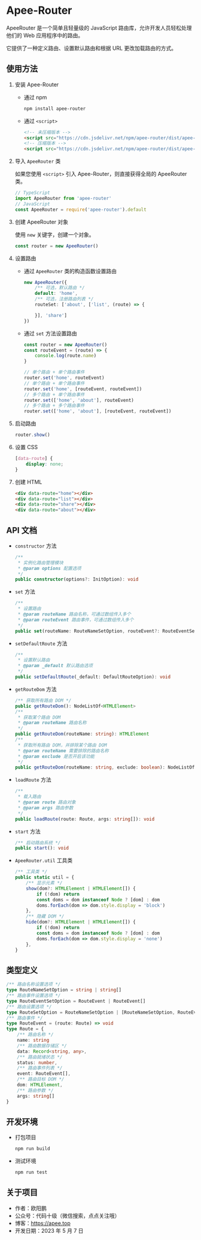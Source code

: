 # Apee-Router

ApeeRouter 是一个简单且轻量级的 JavaScript 路由库，允许开发人员轻松处理他们的 Web 应用程序中的路由。

它提供了一种定义路由、设置默认路由和根据 URL 更改加载路由的方式。

## 使用方法

1. 安装 Apee-Router

    - 通过 npm

        ```bash
        npm install apee-router
        ```
    - 通过 `<script>`

        ```html
        <!-- 未压缩版本 -->
        <script src="https://cdn.jsdelivr.net/npm/apee-router/dist/apee-router.js"></script>
        <!-- 压缩版本 -->
        <script src="https://cdn.jsdelivr.net/npm/apee-router/dist/apee-router.min.js"></script>
        ```

2. 导入 `ApeeRouter` 类

    如果您使用 `<script>` 引入 Apee-Router，则直接获得全局的 ApeeRouter 类。

    ```ts
    // TypeScript
    import ApeeRouter from 'apee-router'
    // JavaScript
    const ApeeRouter = require('apee-router').default
    ```

3. 创建 ApeeRouter 对象

    使用 `new`  关键字，创建一个对象。

    ```ts
    const router = new ApeeRouter()
    ```

4. 设置路由

    - 通过 `ApeeRouter` 类的构造函数设置路由

        ```ts
        new ApeeRouter({
            /** 可选，默认路由 */
            default: 'home',
            /** 可选，注册路由列表 */
            routeSet: ['about', ['list', (route) => {

            }], 'share']
        })
        ```
    - 通过 `set` 方法设置路由

        ```ts
        const router = new ApeeRouter()
        const routeEvent = (route) => {
            console.log(route.name)
        }

        // 单个路由 + 单个路由事件
        router.set('home', routeEvent)
        // 单个路由 + 单个路由事件
        router.set('home', [routeEvent, routeEvent])
        // 多个路由 + 单个路由事件
        router.set(['home', 'about'], routeEvent)
        // 多个路由 + 多个路由事件
        router.set(['home', 'about'], [routeEvent, routeEvent])
        ```
6. 启动路由

    ```ts
    router.show()
    ```
7. 设置 CSS

    ```css
    [data-route] {
        display: none;
    }
    ```
8. 创建 HTML

    ```html
    <div data-route="home"></div>
    <div data-route="list"></div>
    <div data-route="share"></div>
    <div data-route="about"></div>
    ```

## API 文档

- `constructor` 方法

    ```ts
    /**
     * 实例化路由管理模块
     * @param options 配置选项
     */
    public constructor(options?: InitOption): void
    ```
- `set` 方法

    ```ts
    /**
     * 设置路由
     * @param routeName 路由名称，可通过数组传入多个
     * @param routeEvent 路由事件，可通过数组传入多个
     */
    public set(routeName: RouteNameSetOption, routeEvent?: RouteEventSetOption): Route[]
    ```
- `setDefaultRoute` 方法

    ```ts
    /**
     * 设置默认路由
     * @param _default 默认路由选项
     */
    public setDefaultRoute(_default: DefaultRouteOption): void
    ```
- `getRouteDom` 方法

    ```ts
    /** 获取所有路由 DOM */
    public getRouteDom(): NodeListOf<HTMLElement>
    /**
     * 获取某个路由 DOM
     * @param routeName 路由名称
     */
    public getRouteDom(routeName: string): HTMLElement
    /**
     * 获取所有路由 DOM，并排除某个路由 DOM
     * @param routeName 需要排除的路由名称
     * @param exclude 是否开启该功能
     */
    public getRouteDom(routeName: string, exclude: boolean): NodeListOf<HTMLElement>
    ```
- `loadRoute` 方法

    ```ts
    /**
     * 载入路由
     * @param route 路由对象
     * @param args 路由参数
     */
    public loadRoute(route: Route, args: string[]): void
    ```

- `start` 方法

    ```ts
    /** 启动路由系统 */
    public start(): void
    ```
- `ApeeRouter.util` 工具类

    ```ts
    /** 工具类 */
    public static util = {
        /** 显示元素 */
        show(dom?: HTMLElement | HTMLElement[]) {
            if (!dom) return
            const doms = dom instanceof Node ? [dom] : dom
            doms.forEach(dom => dom.style.display = 'block')
        },
        /** 隐藏 DOM */
        hide(dom?: HTMLElement | HTMLElement[]) {
            if (!dom) return
            const doms = dom instanceof Node ? [dom] : dom
            doms.forEach(dom => dom.style.display = 'none')
        },
    }
    ```

## 类型定义

```ts
/** 路由名称设置选项 */
type RouteNameSetOption = string | string[]
/** 路由事件设置选项 */
type RouteEventSetOption = RouteEvent | RouteEvent[]
/** 路由设置选项 */
type RouteSetOption = RouteNameSetOption | [RouteNameSetOption, RouteEventSetOption]
/** 路由事件 */
type RouteEvent = (route: Route) => void
type Route = {
    /** 路由名称 */
    name: string
    /** 路由数据存储区 */
    data: Record<string, any>,
    /** 路由就绪状态 */
    status: number,
    /** 路由事件列表 */
    event: RouteEvent[],
    /** 路由目标 DOM */
    dom: HTMLElement,
    /** 路由参数 */
    args: string[]
}
```

## 开发环境

- 打包项目

    ```bash
    npm run build
    ```
- 测试环境

    ```bash
    npm run test
    ```

## 关于项目

- 作者：欧阳鹏
- 公众号：代码十级（微信搜索，点点关注哦）
- 博客：https://apee.top
- 开发日期：2023 年 5 月 7 日